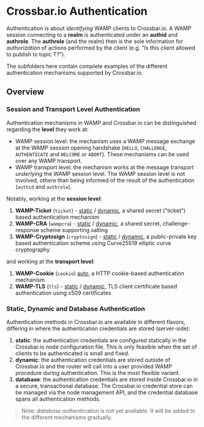 # Crossbar.io Authentication

Authentication is about *identifying* WAMP clients to Crossbar.io. A WAMP session connecting to a **realm** is authenticated under an **authid** and **authrole**. The **authrole** (and the realm) then is the sole information for *authorization* of actions performed by the client (e.g. "Is this client allowed to publish to topic T?").

The subfolders here contain complete examples of the different authentication mechanisms supported by Crossbar.io.

## Overview

### Session and Transport Level Authentication

Authentication mechanisms in WAMP and Crossbar.io can be distinguished regarding the **level** they work at:

* WAMP session level: the mechanism uses a WAMP message exchange at the WAMP session opening handshake (`HELLO`, `CHALLENGE`, `AUTHENTICATE` and `WELCOME` or `ABORT`). These mechanisms can be used over any WAMP transport.
* WAMP transport level: the mechanism works at the message transport _underlying_ the WAMP session level. The WAMP session level is not involved, othere than being informed of the result of the authentication (`authid` and `authrole`).

Notably, working at the **session level**:

1. **WAMP-Ticket** (`ticket`) - [static](ticket) / [dynamic](ticketdynamic), a shared secret ("ticket") based authentication mechanism
2. **WAMP-CRA** (`wampcra`) - [static](wampcra) / [dynamic](wampcradynamic), a shared secret, challenge-response scheme supporting salting
3. **WAMP-Cryptosign** (`cryptosign`) - [static](cryptosign) / [dynamic](cryptosigndynamic), a public-private key based authentication scheme using Curve25519 elliptic curve cryptography

and working at the **transport level**:

1. **WAMP-Cookie** (`cookie`) [auto](cookie), a HTTP cookie-based authentication mechanism
2. **WAMP-TLS** (`tls`) - [static](tls) / [dynamic](tlsdynamic), TLS client certificate based authentication using x509 certificates

### Static, Dynamic and Database Authentication

Authentication methods in Crossbar.io are available in different flavors, differing in where the authentication credentials are stored (server-side):

1. **static**: the authentication credentials are configured statically in the Crossbar.io node configuration file. This is only feasible when the set of clients to be authenticated is small and fixed.
2. **dynamic**: the authentication credentials are stored outside of Crossbar.io and the router will call into a user provided WAMP procedure during authentication. This is the most flexible variant.
3. **database**: the authentication credentials are stored inside Crossbar.io in a secure, transactional database. The Crossbar.io credential store can be managed via the node management API, and the credential database spans all authentication methods.

> Note: *database authentication* is not yet available. It will be added to the different mechanisms gradually.
